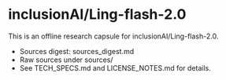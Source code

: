 # inclusionAI/Ling-flash-2.0

This is an offline research capsule for inclusionAI/Ling-flash-2.0.

- Sources digest: sources_digest.md
- Raw sources under sources/
- See TECH_SPECS.md and LICENSE_NOTES.md for details.